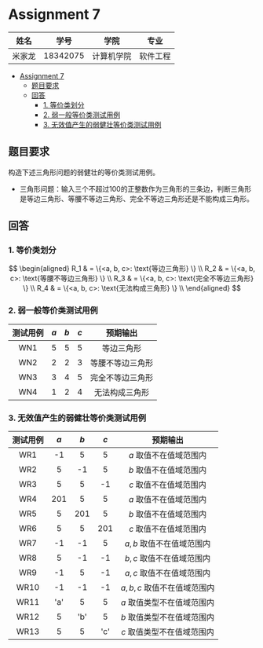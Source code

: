 # Assignment 7

|  姓名  |   学号   |    学院    |   专业   |
| :----: | :------: | :--------: | :------: |
| 米家龙 | 18342075 | 计算机学院 | 软件工程 |

- [Assignment 7](#assignment-7)
  - [题目要求](#题目要求)
  - [回答](#回答)
    - [1. 等价类划分](#1-等价类划分)
    - [2. 弱一般等价类测试用例](#2-弱一般等价类测试用例)
    - [3. 无效值产生的弱健壮等价类测试用例](#3-无效值产生的弱健壮等价类测试用例)

## 题目要求

构造下述三角形问题的弱健壮的等价类测试用例。

- 三角形问题：输入三个不超过100的正整数作为三角形的三条边，判断三角形是等边三角形、等腰不等边三角形、完全不等边三角形还是不能构成三角形。

## 回答

### 1. 等价类划分

$$
\begin{aligned}
  R_1 & = \{<a, b, c>: \text{等边三角形} \} \\
  R_2 & = \{<a, b, c>: \text{等腰不等边三角形} \} \\
  R_3 & = \{<a, b, c>: \text{完全不等边三角形} \} \\
  R_4 & = \{<a, b, c>: \text{无法构成三角形} \} \\
\end{aligned}
$$

### 2. 弱一般等价类测试用例

| 测试用例 |  $a$  |  $b$  |  $c$  |     预期输出     |
| :------: | :---: | :---: | :---: | :--------------: |
|   WN1    |   5   |   5   |   5   |    等边三角形    |
|   WN2    |   2   |   2   |   3   | 等腰不等边三角形 |
|   WN3    |   3   |   4   |   5   | 完全不等边三角形 |
|   WN4    |   1   |   2   |   4   |  无法构成三角形  |

### 3. 无效值产生的弱健壮等价类测试用例

| 测试用例 |  $a$  |  $b$  |  $c$  |           预期输出           |
| :------: | :---: | :---: | :---: | :--------------------------: |
|   WR1    |  -1   |   5   |   5   |    $a$ 取值不在值域范围内    |
|   WR2    |   5   |  -1   |   5   |    $b$ 取值不在值域范围内    |
|   WR3    |   5   |   5   |  -1   |    $c$ 取值不在值域范围内    |
|   WR4    |  201  |   5   |   5   |    $a$ 取值不在值域范围内    |
|   WR5    |   5   |  201  |   5   |    $b$ 取值不在值域范围内    |
|   WR6    |   5   |   5   |  201  |    $c$ 取值不在值域范围内    |
|   WR7    |  -1   |  -1   |   5   |  $a, b$ 取值不在值域范围内   |
|   WR8    |   5   |  -1   |  -1   |  $b, c$ 取值不在值域范围内   |
|   WR9    |  -1   |   5   |  -1   |  $a, c$ 取值不在值域范围内   |
|   WR10   |  -1   |  -1   |  -1   | $a, b, c$ 取值不在值域范围内 |
|   WR11   |  'a'  |   5   |   5   |  $a$ 取值类型不在值域范围内  |
|   WR12   |   5   |  'b'  |   5   |  $b$ 取值类型不在值域范围内  |
|   WR13   |   5   |   5   |  'c'  |  $c$ 取值类型不在值域范围内  |
